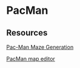 # PacMan

## Resources
[Pac-Man Maze Generation](https://shaunlebron.github.io/pacman-mazegen/)

[PacMan map editor](https://gagikpog.ru/pacman-map-editor/)
